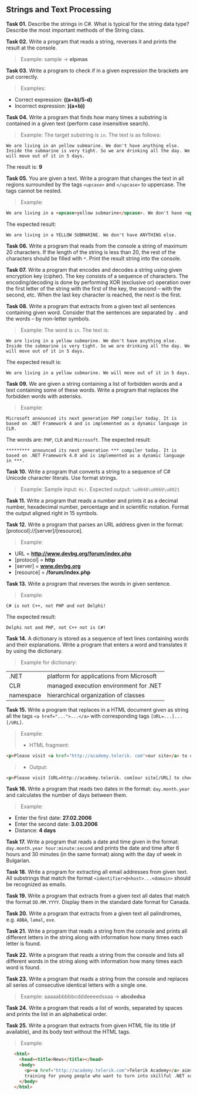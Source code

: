 ## Strings and Text Processing

**Task 01.** Describe the strings in C#. What is typical for the string data type? Describe the most important methods of the String class.

**Task 02.** Write a program that reads a string, reverses it and prints the result at the console.
>Example: sample → **elpmas**

**Task 03.** Write a program to check if in a given expression the brackets are put correctly.
>Examples:
* Correct expression: **((a+b)/5-d)**
* Incorrect expression: **)(a+b))**

**Task 04.** Write a program that finds how many times a substring is contained in a given text (perform case insensitive search).
>Example:
The target substring is `in`. The text is as follows:
```
We are living in an yellow submarine. We don't have anything else. Inside the submarine is very tight. So we are drinking all the day. We will move out of it in 5 days.
```
The result is: **9**

**Task 05.** You are given a text. Write a program that changes the text in all regions surrounded by the tags `<upcase>` and `</upcase>` to uppercase. The tags cannot be nested.
>Example:
```html
We are living in a <upcase>yellow submarine</upcase>. We don't have <upcase>anything</upcase> else.
```
The expected result:
```
We are living in a YELLOW SUBMARINE. We don't have ANYTHING else.
```

**Task 06.** Write a program that reads from the console a string of maximum 20 characters. If the length of the string is less than 20, the rest of the characters should be filled with `*`. Print the result string into the console.

**Task 07.** Write a program that encodes and decodes a string using given encryption key (cipher). The key consists of a sequence of characters. The encoding/decoding is done by performing XOR (exclusive or) operation over the first letter of the string with the first of the key, the second – with the second, etc. When the last key character is reached, the next is the first.

**Task 08.** Write a program that extracts from a given text all sentences containing given word. Consider that the sentences are separated by `.` and the words – by non-letter symbols.
>Example: The word is `in`. The text is:
```
We are living in a yellow submarine. We don't have anything else. Inside the submarine is very tight. So we are drinking all the day. We will move out of it in 5 days.
```
The expected result is:
```
We are living in a yellow submarine. We will move out of it in 5 days.
```

**Task 09.** We are given a string containing a list of forbidden words and a text containing some of these words. Write a program that replaces the forbidden words with asterisks.
>Example:
```
Microsoft announced its next generation PHP compiler today. It is based on .NET Framework 4 and is implemented as a dynamic language in CLR.
```
The words are: `PHP`, `CLR` and `Microsoft`. The expected result:
```
********* announced its next generation *** compiler today. It is based on .NET Framework 4.0 and is implemented as a dynamic language in ***.
```

**Task 10.** Write a program that converts a string to a sequence of C# Unicode character literals. Use format strings.
>Example: Sample input: `Hi!`. Expected output: `\u0048\u0069\u0021`

**Task 11.** Write a program that reads a number and prints it as a decimal number, hexadecimal number, percentage and in scientific notation. Format the output aligned right in 15 symbols.

**Task 12.** Write a program that parses an URL address given in the format: [protocol]://[server]/[resource].
>Example:
* URL = **http://www.devbg.org/forum/index.php**
* [protocol] = **http**
* [server] = **www.devbg.org**
* [resource] = **/forum/index.php**

**Task 13.** Write a program that reverses the words in given sentence.
>Example:
```
C# is not C++, not PHP and not Delphi!
```
The expected result:
```
Delphi not and PHP, not C++ not is C#!
```

**Task 14.** A dictionary is stored as a sequence of text lines containing words and their explanations. Write a program that enters a word and translates it by using the dictionary.
>Example for dictionary:
<table>
    <tr><td>.NET</td><td>platform for applications from Microsoft</td></tr>
    <tr><td>CLR</td><td>managed execution environment for .NET</td></tr>
    <tr><td>namespace</td><td>hierarchical organization of classes</td></tr>
</table>  

**Task 15.** Write a program that replaces in a HTML document given as string all the tags `<a href="...">...</a>` with corresponding tags `[URL=...]...[/URL]`.
>Example:
>* HTML fragment:
>
```html
<p>Please visit <a href="http://academy.telerik. com">our site</a> to choose a training course. Also visit <a href="www.devbg.org">our forum</a> to discuss the courses.</p>
```
>* Output:
>
```html
<p>Please visit [URL=http://academy.telerik. com]our site[/URL] to choose a training course. Also visit [URL=www.devbg.org]our forum[/URL] to discuss the courses.</p>
```

**Task 16.** Write a program that reads two dates in the format: `day.month.year` and calculates the number of days between them.
>Example:
* Enter the first date: **27.02.2006**
* Enter the second date: **3.03.2006**
* Distance: **4 days**

**Task 17.** Write a program that reads a date and time given in the format: `day.month.year hour:minute:second` and prints the date and time after 6 hours and 30 minutes (in the same format) along with the day of week in Bulgarian.

**Task 18.** Write a program for extracting all email addresses from given text. All substrings that match the format `<identifier>@<host>...<domain>` should be recognized as emails.

**Task 19.** Write a program that extracts from a given text all dates that match the format `DD.MM.YYYY`. Display them in the standard date format for Canada.

**Task 20.** Write a program that extracts from a given text all palindromes, e.g. `ABBA`, `lamal`, `exe`.

**Task 21.** Write a program that reads a string from the console and prints all different letters in the string along with information how many times each letter is found.

**Task 22.** Write a program that reads a string from the console and lists all different words in the string along with information how many times each word is found.

**Task 23.** Write a program that reads a string from the console and replaces all series of consecutive identical letters with a single one.
>Example: aaaaabbbbbcdddeeeedssaa → **abcdedsa**

**Task 24.** Write a program that reads a list of words, separated by spaces and prints the list in an alphabetical order.

**Task 25.** Write a program that extracts from given HTML file its title (if available), and its body text without the HTML tags.
>Example:
```html
   <html>
     <head><title>News</title></head>
     <body>
       <p><a href="http://academy.telerik.com">Telerik Academy</a> aims to provide free real-world practical
       training for young people who want to turn into skillful .NET software engineers.</p>
     </body>
   </html>
```
